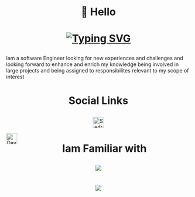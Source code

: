 # <p align="center">👋 Hello  </p>

# <p align="center">   [![Typing SVG](https://readme-typing-svg.demolab.com?font=Fira+Code&weight=700&pause=500&color=856969&center=true&width=435&lines=Iam+Kirolos+Sedra)](https://git.io/typing-svg)  </p>


Iam a software Engineer looking for new experiences and challenges and looking forward to enhance and enrich my knowledge being involved in large projects and being assigned to responsibilites relevant to my scope of interest

#  <p align="center">Social Links </p>
<p align="center"><a align="center" href="mailto:kirolossedra.cse@gmail.com">
  <img align="center" alt="Sedra" width="30px" src="https://user-images.githubusercontent.com/76125650/141382583-1354ab1c-10a7-4605-a255-412ee57d2ad7.png" style="max-width: 100%;">
</p>
  </a align="center"> <a href="https://www.linkedin.com/in/kirolossedra/" rel="nofollow"><img align="left" alt="David's LinkdeIN" width="30px" src="https://user-images.githubusercontent.com/76125650/140648921-7692f46e-76c4-47f6-8c1f-383841428bbe.png" style="max-width: 100%;"></a>



#  <p align="center"> Iam Familiar with </p>
<p align="center">
  <a href="https://skillicons.dev">
    <img src="https://skillicons.dev/icons?i=github,flutter,cpp,c,java,qt,html,css,javascript,python,matlab,linux,unity" />
  </a>
</p>

# <p align="center">![](https://github-readme-stats.vercel.app/api?username=kirolossedra&show_icons=true&theme=transparent)  </p>






